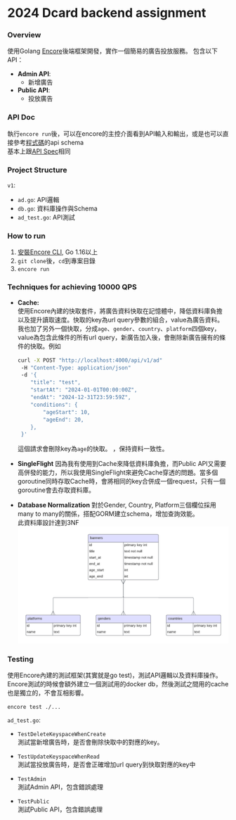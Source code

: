 # 2024 Dcard backend assignment
### Overview
使用Golang [Encore](https://encore.dev/)後端框架開發，實作一個簡易的廣告投放服務。
包含以下API：
- **Admin API**:
    - 新增廣告
- **Public API**:
    - 投放廣告  

### API Doc
執行`encore run`後，可以在encore的主控介面看到API輸入和輸出，或是也可以直接參考[程式碼](https://github.com/TTC-CCF/Dcard-Backend-Assignment/blob/master/v1/ad.go)的api schema  
基本上跟[API Spec](https://drive.google.com/file/d/1dnDiBDen7FrzOAJdKZMDJg479IC77_zT/view?usp=sharing)相同

### Project Structure
`v1`: 
- `ad.go`: API邏輯
- `db.go`: 資料庫操作與Schema
- `ad_test.go`: API測試

### How to run
1. [安裝Encore CLI](https://encore.dev/docs/quick-start), Go 1.16以上
2. `git clone`後，`cd`到專案目錄
3. `encore run` 

### Techniques for achieving 10000 QPS
- **Cache:**  
    使用Encore內建的快取套件，將廣告資料快取在記憶體中，降低資料庫負擔以及提升讀取速度。快取的key為url query參數的組合，value為廣告資料。我也加了另外一個快取，分成`age`、`gender`、`country`、`platform`四個key，value為包含此條件的所有url query，新廣告加入後，會刪除新廣告擁有的條件的快取。例如  
    ```bash
    curl -X POST "http://localhost:4000/api/v1/ad"
     -H "Content-Type: application/json"
     -d '{
        "title": "test",
        "startAt": "2024-01-01T00:00:00Z",
        "endAt": "2024-12-31T23:59:59Z",
        "conditions": {
            "ageStart": 10,
            "ageEnd": 20,
        },
     }'
    ```
    這個請求會刪除key為`age`的快取。
    ，保持資料一致性。

- **SingleFlight**
    因為我有使用到Cache來降低資料庫負擔，而Public API又需要高併發的能力，所以我使用SingleFlight來避免Cache穿透的問題。當多個goroutine同時存取Cache時，會將相同的key合併成一個request，只有一個goroutine會去存取資料庫。

- **Database Normalization**
    對於Gender, Country, Platform三個欄位採用many to many的關係，搭配GORM建立schema，增加查詢效能。  
    此資料庫設計達到3NF
    ![er-diagram](/assets/er_diagram.png)

### Testing
使用Encore內建的測試框架(其實就是go test)，測試API邏輯以及資料庫操作。Encore測試的時候會額外建立一個測試用的docker db，然後測試之間用的cache也是獨立的，不會互相影響。
```
encore test ./...
```
`ad_test.go`:  
- `TestDeleteKeyspaceWhenCreate`  
    測試當新增廣告時，是否會刪除快取中的對應的key。

- `TestUpdateKeyspaceWhenRead`  
    測試當投放廣告時，是否會正確增加url query到快取對應的key中

- `TestAdmin`  
    測試Admin API，包含錯誤處理

- `TestPublic`  
    測試Public API，包含錯誤處理
